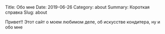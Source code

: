 Title: Обо мне
Date: 2019-06-26
Category: about
Summary: Короткая справка 
Slug: about

Привет!!
Этот сайт о моем любимом деле, об искусстве кондитера, ну и обо мне
